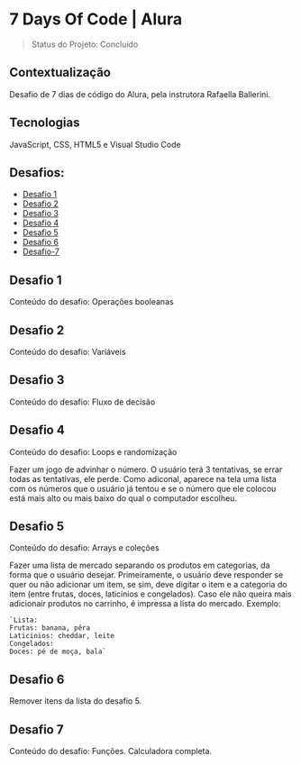 # 7 Days Of Code | Alura

> Status do Projeto: Concluído

## Contextualização
Desafio de 7 dias de código do Alura, pela instrutora Rafaella Ballerini. 

## Tecnologias
JavaScript, CSS, HTML5 e Visual Studio Code

## Desafios:
* [Desafio 1](#desafio-1)
* [Desafio 2](#desafio-2)
* [Desafio 3](##desafio-3)
* [Desafio 4](##desafio-4)
* [Desafio 5](##desafio-5)
* [Desafio 6](##desafio-6)
* [Desafio-7](##desafio-7)

## Desafio 1 
Conteúdo do desafio: Operações booleanas 

## Desafio 2
Conteúdo do desafio: Variáveis

## Desafio 3
Conteúdo do desafio: Fluxo de decisão

## Desafio 4 
Conteúdo do desafio: Loops e randomização

Fazer um jogo de advinhar o número. O usuário terá 3 tentativas, se errar todas as tentativas, ele perde. Como adiconal, aparece na tela uma lista com os números que o usuário já tentou e se o número que ele colocou está mais alto ou mais baixo do qual o computador escolheu. 

## Desafio 5 
Conteúdo do desafio: Arrays e coleções

Fazer uma lista de mercado separando os produtos em categorias, da forma que o usuário desejar. Primeiramente, o usuário deve responder se quer ou não adicionar um item, se sim, deve digitar o item e a categoria do item (entre frutas, doces, laticínios e congelados). Caso ele não queira mais adicionair produtos no carrinho, é impressa a lista do mercado. Exemplo: 

    `Lista:
    Frutas: banana, pêra
    Laticinios: cheddar, leite
    Congelados:
    Doces: pé de moça, bala`

## Desafio 6
Remover itens da lista do desafio 5. 

## Desafio 7
Conteúdo do desafio: Funções.
Calculadora completa.
    
   




